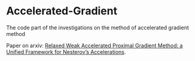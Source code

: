 # Accelerated-Gradient
The code part of the investigations on the method of accelerated gradient method

Paper on arxiv: [Relaxed Weak Accelerated Proximal Gradient Method: a Unified Framework for Nesterov’s Accelerations]("https://arxiv.org/html/2504.06568v1"). 